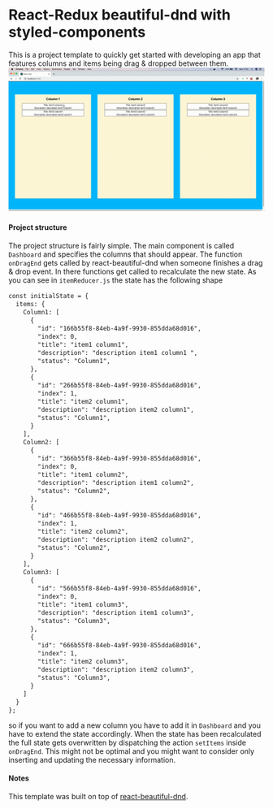 # React-Redux beautiful-dnd with styled-components
This is a project template to quickly get started with developing an app that features columns and items being drag & dropped
between them.
![](proj_template_demo.gif)
#### Project structure
The project structure is fairly simple.
The main component is called `Dashboard` and specifies the columns that should appear.
The function `onDragEnd` gets called by react-beautiful-dnd when someone finishes a drag & drop event. 
In there functions get called to recalculate the new state. As you can see in `itemReducer.js` the state has the following shape
```
const initialState = {
  items: {
    Column1: [
      {
        "id": "166b55f8-84eb-4a9f-9930-855dda68d016",
        "index": 0,
        "title": "item1 column1",
        "description": "description item1 column1 ",
        "status": "Column1",
      },
      {
        "id": "266b55f8-84eb-4a9f-9930-855dda68d016",
        "index": 1,
        "title": "item2 column1",
        "description": "description item2 column1",
        "status": "Column1",
      }
    ],
    Column2: [
      {
        "id": "366b55f8-84eb-4a9f-9930-855dda68d016",
        "index": 0,
        "title": "item1 column2",
        "description": "description item1 column2",
        "status": "Column2",
      },
      {
        "id": "466b55f8-84eb-4a9f-9930-855dda68d016",
        "index": 1,
        "title": "item2 column2",
        "description": "description item2 column2",
        "status": "Column2",
      }
    ],
    Column3: [
      {
        "id": "566b55f8-84eb-4a9f-9930-855dda68d016",
        "index": 0,
        "title": "item1 column3",
        "description": "description item1 column3",
        "status": "Column3",
      },
      {
        "id": "666b55f8-84eb-4a9f-9930-855dda68d016",
        "index": 1,
        "title": "item2 column3",
        "description": "description item2 column3",
        "status": "Column3",
      }
    ]
  }
};
```
so if you want to add a new column you have to add it in `Dashboard` and you have to extend the state accordingly.
When the state has been recalculated the full state gets overwritten by dispatching the action `setItems` inside `onDragEnd`.
This might not be optimal and you might want to consider only inserting and updating the necessary information. 

####  Notes
This template was built on top of [react-beautiful-dnd](https://github.com/atlassian/react-beautiful-dnd).
